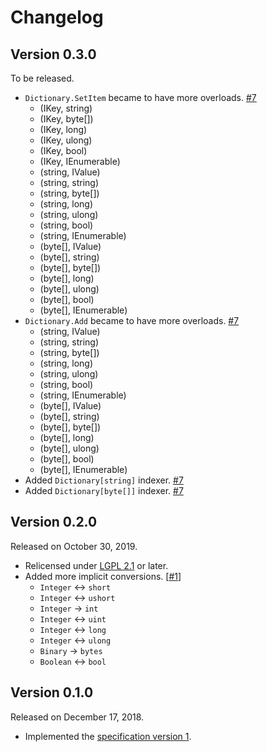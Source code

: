 Changelog
=========

Version 0.3.0
-------------

To be released.

 -  `Dictionary.SetItem` became to have more overloads.  [#7]
     -  (IKey, string)
     -  (IKey, byte[])
     -  (IKey, long)
     -  (IKey, ulong)
     -  (IKey, bool)
     -  (IKey, IEnumerable<IValue>)
     -  (string, IValue)
     -  (string, string)
     -  (string, byte[])
     -  (string, long)
     -  (string, ulong)
     -  (string, bool)
     -  (string, IEnumerable<IValue>)
     -  (byte[], IValue)
     -  (byte[], string)
     -  (byte[], byte[])
     -  (byte[], long)
     -  (byte[], ulong)
     -  (byte[], bool)
     -  (byte[], IEnumerable<IValue>)
 -  `Dictionary.Add` became to have more overloads.  [#7]
      -  (string, IValue)
      -  (string, string)
      -  (string, byte[])
      -  (string, long)
      -  (string, ulong)
      -  (string, bool)
      -  (string, IEnumerable<IValue>)
      -  (byte[], IValue)
      -  (byte[], string)
      -  (byte[], byte[])
      -  (byte[], long)
      -  (byte[], ulong)
      -  (byte[], bool)
      -  (byte[], IEnumerable<IValue>)
 -  Added `Dictionary[string]` indexer. [#7]
 -  Added `Dictionary[byte[]]` indexer. [#7]

[#7]: https://github.com/planetarium/bencodex.net/pull/7

Version 0.2.0
-------------

Released on October 30, 2019.

 -  Relicensed under [LGPL 2.1] or later.
 -  Added more implicit conversions.  [[#1]]
     -  `Integer` ↔ `short`
     -  `Integer` ↔ `ushort`
     -  `Integer` → `int`
     -  `Integer` ↔ `uint`
     -  `Integer` ↔ `long`
     -  `Integer` ↔ `ulong`
     -  `Binary` → `bytes`
     -  `Boolean` ↔ `bool`

[LGPL 2.1]: https://www.gnu.org/licenses/lgpl-2.1.html
[#1]: https://github.com/planetarium/bencodex.net/pull/1

Version 0.1.0
-------------

Released on December 17, 2018.

 -  Implemented the [specification version 1][bencodex-1.0].

[bencodex-1.0]: https://github.com/planetarium/bencodex/tree/1.0
